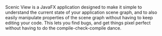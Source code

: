 Scenic View is a JavaFX application designed to make it simple to understand the current 
state of your application scene graph, and to also easily manipulate properties of the 
scene graph without having to keep editing your code. This lets you find bugs, and get 
things pixel perfect without having to do the compile-check-compile dance.